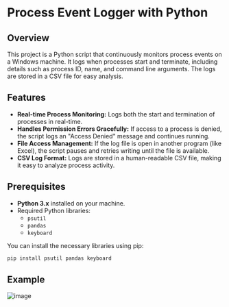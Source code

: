 # Process Event Logger with Python

## Overview

This project is a Python script that continuously monitors process events on a Windows machine. It logs when processes start and terminate, including details such as process ID, name, and command line arguments. The logs are stored in a CSV file for easy analysis.

## Features

- **Real-time Process Monitoring:** Logs both the start and termination of processes in real-time.
- **Handles Permission Errors Gracefully:** If access to a process is denied, the script logs an "Access Denied" message and continues running.
- **File Access Management:** If the log file is open in another program (like Excel), the script pauses and retries writing until the file is available.
- **CSV Log Format:** Logs are stored in a human-readable CSV file, making it easy to analyze process activity.

## Prerequisites

- **Python 3.x** installed on your machine.
- Required Python libraries:
  - `psutil`
  - `pandas`
  - `keyboard`

You can install the necessary libraries using pip:

```bash
pip install psutil pandas keyboard
```

## Example
![image](https://github.com/user-attachments/assets/7c0d1553-c139-4430-97b4-a727350c8571)

